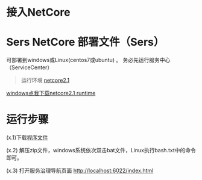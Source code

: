 # 接入NetCore
# Sers NetCore 部署文件（Sers）


可部署到windows或Linux(centos7或ubuntu) 。
务必先运行服务中心（ServiceCenter）
>运行环境 [netcore2.1](https://dotnet.microsoft.com/download/dotnet-core/2.1) 

[windows点我下载netcore2.1 runtime](https://download.visualstudio.microsoft.com/download/pr/c551fea4-c065-4142-9556-4d78fb949284/efe7c2ef2d51331bd0fced6ea0eadf08/dotnet-runtime-2.1.8-win-x64.exe)

# 运行步骤

   (x.1)下载[程序文件](https://raw.githubusercontent.com/sersms/Sers/2.1.1/release/Release/Sers2.1.1/netcore/Sers-v2.1.1.zip)
   
   (x.2) 解压zip文件，windows系统依次双击bat文件，Linux执行bash.txt中的命令即可。
   
   (x.3) 打开服务治理导航页面 [http://localhost:6022/index.html](http://localhost:6022/index.html)